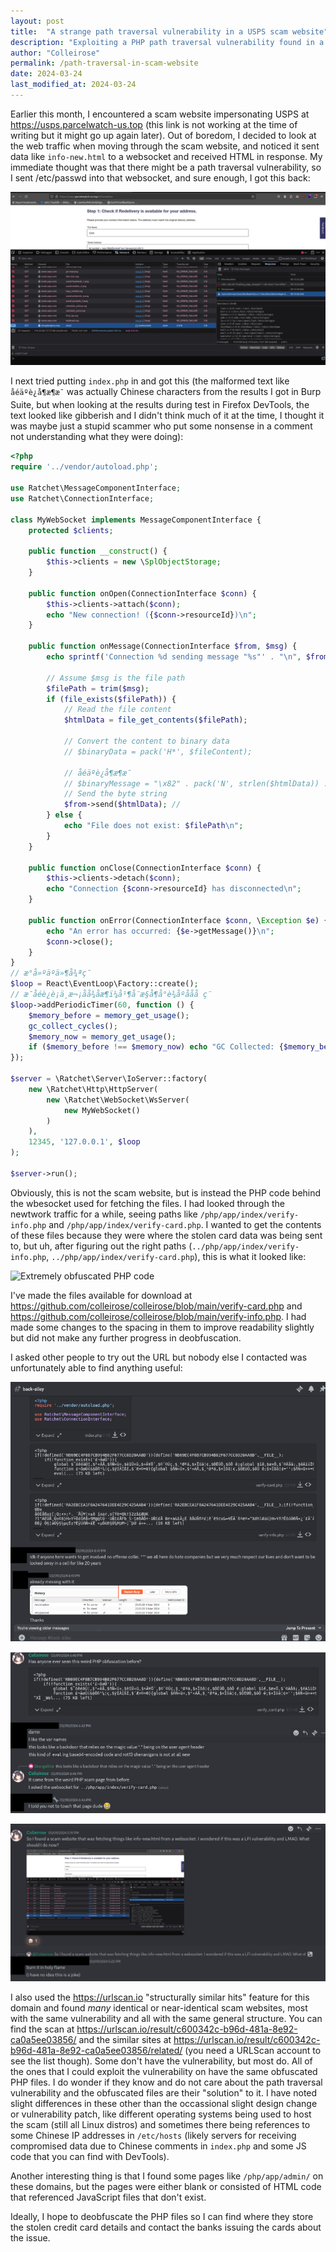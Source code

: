 ```yaml
---
layout: post
title:  "A strange path traversal vulnerability in a USPS scam website"
description: "Exploiting a PHP path traversal vulnerability found in a USPS scam website"
author: "Colleirose"
permalink: /path-traversal-in-scam-website
date: 2024-03-24
last_modified_at: 2024-03-24
---
```


Earlier this month, I encountered a scam website impersonating USPS at https://usps.parcelwatch-us.top (this link is not working at the time of writing but it might go up again later). Out of boredom, I decided to look at the web traffic when moving through the scam website, and noticed it sent data like `info-new.html` to a websocket and received HTML in response. My immediate thought was that there might be a path traversal vulnerability, so I sent /etc/passwd into that websocket, and sure enough, I got this back:

![Response from sending /etc/passwd to the websocket](/assets/img/exploiting%20path%20traversal%20vulnerabilities.png)

I next tried putting `index.php` in and got this (the malformed text like `åéäºè¿å¶æ¶æ¯` was actually Chinese characters from the results I got in Burp Suite, but when looking at the results during test in Firefox DevTools, the text looked like gibberish and I didn't think much of it at the time, I thought it was maybe just a stupid scammer who put some nonsense in a comment not understanding what they were doing):
```php
<?php
require '../vendor/autoload.php';

use Ratchet\MessageComponentInterface;
use Ratchet\ConnectionInterface;

class MyWebSocket implements MessageComponentInterface {
    protected $clients;

    public function __construct() {
        $this->clients = new \SplObjectStorage;
    }

    public function onOpen(ConnectionInterface $conn) {
        $this->clients->attach($conn);
        echo "New connection! ({$conn->resourceId})\n";
    }

    public function onMessage(ConnectionInterface $from, $msg) {
        echo sprintf('Connection %d sending message "%s"' . "\n", $from->resourceId, $msg);

        // Assume $msg is the file path
        $filePath = trim($msg);
        if (file_exists($filePath)) {
            // Read the file content
            $htmlData = file_get_contents($filePath);

            // Convert the content to binary data
            // $binaryData = pack('H*', $fileContent);

            // åéäºè¿å¶æ¶æ¯
            // $binaryMessage = "\x82" . pack('N', strlen($htmlData)) . $htmlData;
            // Send the byte string
            $from->send($htmlData); //
        } else {
            echo "File does not exist: $filePath\n";
        }
    }

    public function onClose(ConnectionInterface $conn) {
        $this->clients->detach($conn);
        echo "Connection {$conn->resourceId} has disconnected\n";
    }

    public function onError(ConnectionInterface $conn, \Exception $e) {
        echo "An error has occurred: {$e->getMessage()}\n";
        $conn->close();
    }
}
// æ°å»ºäºä»¶å¾ªç¯
$loop = React\EventLoop\Factory::create();
// æ¯åéè¿è¡ä¸æ¬¡åå¾åæ¶ï¼å¹¶å¨æ§å¶å°è¾åºåå­å ç¨
$loop->addPeriodicTimer(60, function () {
    $memory_before = memory_get_usage();
    gc_collect_cycles();
    $memory_now = memory_get_usage();
    if ($memory_before !== $memory_now) echo "GC Collected: {$memory_before} bytes -> {$memory_now} bytes\n";
});

$server = \Ratchet\Server\IoServer::factory(
    new \Ratchet\Http\HttpServer(
        new \Ratchet\WebSocket\WsServer(
            new MyWebSocket()
        )
    ),
    12345, '127.0.0.1', $loop
);

$server->run();
```

Obviously, this is not the scam website, but is instead the PHP code behind the wbesocket used for fetching the files. I had looked through the newtwork traffic for a while, seeing paths like `/php/app/index/verify-info.php` and `/php/app/index/verify-card.php`. I wanted to get the contents of these files because they were where the stolen card data was being sent to, but uh, after figuring out the right paths (`../php/app/index/verify-info.php`, `../php/app/index/verify-card.php`), this is what it looked like:

![Extremely obfuscated PHP code](/assets/img/obfuscated%20%php%20code.png)

I've made the files available for download at https://github.com/colleirose/colleirose/blob/main/verify-card.php and https://github.com/colleirose/colleirose/blob/main/verify-info.php. I had made some changes to the spacing in them to improve readability slightly but did not make any further progress in deobfuscation.

I asked other people to try out the URL but nobody else I contacted was unfortunately able to find anything useful:

![Discussion on Discord](/assets/img/discussion%20of%20php%20obfuscation%20on%20discord%201.png)

![Discussion on Discord](/assets/img/discussion%20of%20php%20obfuscation%20on%20discord%202.png)

![Discussion on Discord](/assets/img/discussion%20of%20php%20obfuscation%20on%20discord%203.png)

I also used the https://urlscan.io "structurally similar hits" feature for this domain and found *many* identical or near-identical scam websites, most with the same vulnerability and all with the same general structure. You can find the scan at https://urlscan.io/result/c600342c-b96d-481a-8e92-ca0a5ee03856/ and the similar sites at https://urlscan.io/result/c600342c-b96d-481a-8e92-ca0a5ee03856/related/ (you need a URLScan account to see the list though). Some don't have the vulnerability, but most do. All of the ones that I could exploit the vulnerability on have the same obfuscated PHP files. I do wonder if they know and do not care about the path traversal vulnerability and the obfuscated files are their "solution" to it. I have noted slight differences in these other than the occassional slight design change or vulnerability patch, like different operating systems being used to host the scam (still all Linux distros) and sometimes there being references to some Chinese IP addresses in `/etc/hosts` (likely servers for receiving compromised data due to Chinese comments in `index.php` and some JS code that you can find with DevTools).

Another interesting thing is that I found some pages like `/php/app/admin/` on these domains, but the pages were either blank or consisted of HTML code that referenced JavaScript files that don't exist.

Ideally, I hope to deobfuscate the PHP files so I can find where they store the stolen credit card details and contact the banks issuing the cards about the issue.
